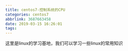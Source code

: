 ```yaml
---
title: centos7-控制系统的CPU
categories: centos7
abbrlink: 3687663458
date: 2019-03-15 16:26:01
tags:
---
```


这里是linux的学习基地，我们可以学习一些linux的常用知识
